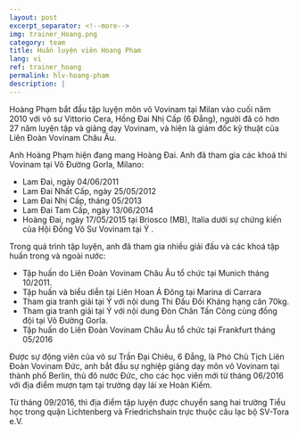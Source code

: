 ```yaml
---
layout: post
excerpt_separator: <!--more-->
img: trainer_Hoang.png
category: team
title: Huấn luyện viên Hoang Pham
lang: vi
ref: trainer_hoang
permalink: hlv-hoang-pham
description: |
---
```


Hoàng Phạm bắt đầu tập luyện môn võ Vovinam tại Milan vào cuối năm 2010 với võ sư Vittorio Cera, Hồng Đai Nhị Cấp (6 Đẳng), người đã có hơn 27 năm luyện tập và giảng dạy Vovinam, và hiện là giám đốc kỹ thuật của Liên Đoàn Vovinam Châu Âu.

Anh Hoàng Phạm hiện đang mang Hoàng Đai. Anh đã tham gia các khoá thi Vovinam tại Võ Đường Gorla, Milano:

- Lam Đai, ngày 04/06/2011
- Lam Đai Nhất Cấp, ngày 25/05/2012
- Lam Đai Nhị Cấp, tháng 05/2013
- Lam Đai Tam Cấp, ngày 13/06/2014
- Hoàng Đai, ngày 17/05/2015 tại Briosco (MB),
Italia dưới sự chứng kiến của Hội Đồng Võ Sư Vovinam tại Ý .

<!--more-->

Trong quá trình tập luyện, anh đã tham gia nhiều giải đấu và các khoá tập huấn trong và ngoài nước:

- Tập huấn do Liên Đoàn Vovinam Châu Âu tổ chức tại Munich tháng 10/2011.
- Tập huấn và biểu diễn tại Liên Hoan Á Đông tại Marina di Carrara
- Tham gia tranh giải tại Ý với nội dung Thi Đấu Đối Kháng hạng cân 70kg.
- Tham gia tranh giải tại Ý với nội dung Đòn Chân Tấn Công cùng đồng đội tại Võ Đường Gorla.
- Tập huấn do Liên Đoàn Vovinam Châu Âu tổ chức tại Frankfurt tháng 05/2016

Được sự động viên của võ sư Trần Đại Chiêu, 6 Đẳng, là Phó Chủ Tịch Liên Đoàn Vovinam Đức, anh bắt đầu sự nghiệp giảng dạy môn võ Vovinam tại thành phố Berlin, thủ đô nước Đức, cho các học viên mới từ tháng 06/2016 với địa điểm mượn tạm tại trường dạy lái xe Hoàn Kiếm.

Từ tháng 09/2016, thì địa điểm tập luyện được chuyển sang hai trường Tiểu học trong quận Lichtenberg và Friedrichshain trực thuộc câu lạc bộ SV-Tora e.V.
